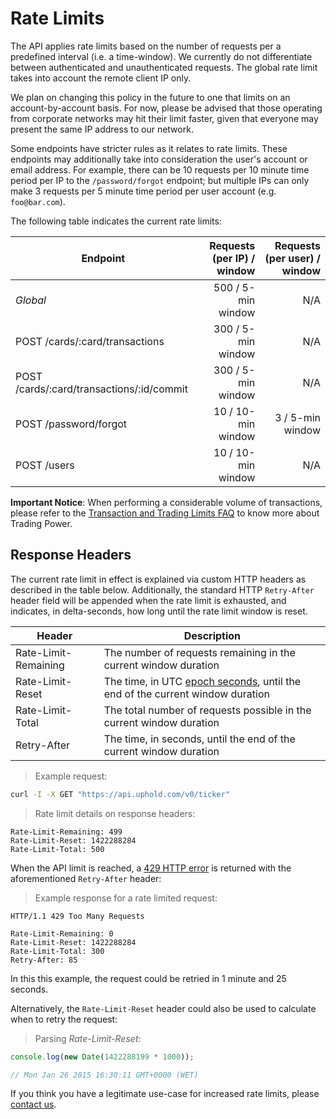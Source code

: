 # Rate Limits

The API applies rate limits based on the number of requests per a predefined interval (i.e. a time-window).
We currently do not differentiate between authenticated and unauthenticated requests.
The global rate limit takes into account the remote client IP only.

We plan on changing this policy in the future to one that limits on an account-by-account basis.
For now, please be advised that those operating from corporate networks may hit their limit faster,
given that everyone may present the same IP address to our network.

Some endpoints have stricter rules as it relates to rate limits.
These endpoints may additionally take into consideration the user's account or email address.
For example, there can be 10 requests per 10 minute time period per IP to the `/password/forgot` endpoint;
but multiple IPs can only make 3 requests per 5 minute time period per user account (e.g. `foo@bar.com`).

The following table indicates the current rate limits:

Endpoint                                  | Requests (per IP) / window | Requests (per user) / window
----------------------------------------- | -------------------------: | ---------------------------:
*Global*                                  |         500 / 5-min window |                          N/A
POST /cards/:card/transactions            |         300 / 5-min window |                          N/A
POST /cards/:card/transactions/:id/commit |         300 / 5-min window |                          N/A
POST /password/forgot                     |         10 / 10-min window |             3 / 5-min window
POST /users                               |         10 / 10-min window |                          N/A

<aside class="notice">
  <strong>Important Notice</strong>: When performing a considerable volume of transactions, please refer to the <a href="https://support.uphold.com/hc/en-us/articles/206118653-Transaction-Trading-Limits">Transaction and Trading Limits FAQ</a> to know more about Trading Power.
</aside>

## Response Headers

The current rate limit in effect is explained via custom HTTP headers as described in the table below.
Additionally, the standard HTTP `Retry-After` header field will be appended when the rate limit is exhausted,
and indicates, in delta-seconds, how long until the rate limit window is reset.

Header               | Description
-------------------- | ----------------------------------------------------------------------------------------------------------------------
Rate-Limit-Remaining | The number of requests remaining in the current window duration
Rate-Limit-Reset     | The time, in UTC [epoch seconds](http://en.wikipedia.org/wiki/Unix_time), until the end of the current window duration
Rate-Limit-Total     | The total number of requests possible in the current window duration
Retry-After          | The time, in seconds, until the end of the current window duration

> Example request:

```bash
curl -I -X GET "https://api.uphold.com/v0/ticker"
```

> Rate limit details on response headers:

```
Rate-Limit-Remaining: 499
Rate-Limit-Reset: 1422288284
Rate-Limit-Total: 500
```

When the API limit is reached, a [429 HTTP error](#errors) is returned with the aforementioned `Retry-After` header:

> Example response for a rate limited request:

```
HTTP/1.1 429 Too Many Requests

Rate-Limit-Remaining: 0
Rate-Limit-Reset: 1422288284
Rate-Limit-Total: 300
Retry-After: 85
```

In this this example, the request could be retried in 1 minute and 25 seconds.

Alternatively, the `Rate-Limit-Reset` header could also be used to calculate when to retry the request:

> Parsing _Rate-Limit-Reset_:

```js
console.log(new Date(1422288199 * 1000));

// Mon Jan 26 2015 16:30:11 GMT+0000 (WET)
```

If you think you have a legitimate use-case for increased rate limits, please [contact us](/#support).

